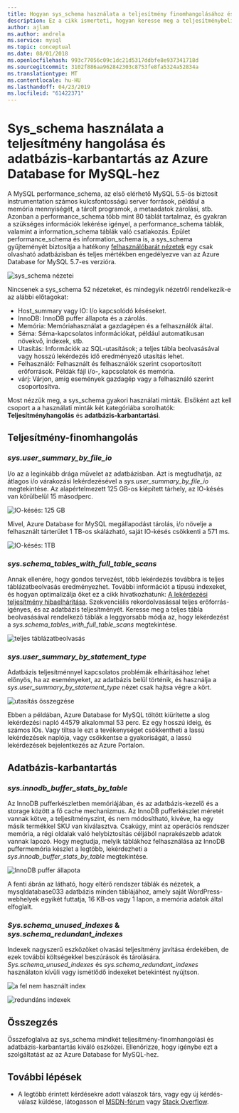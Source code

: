 ```yaml
---
title: Hogyan sys_schema használata a teljesítmény finomhangolásához és adatbázis-karbantartás az Azure Database for MySQL-hez
description: Ez a cikk ismerteti, hogyan keresse meg a teljesítménybeli problémák és a MySQL-hez készült Azure Database-adatbázis karbantartása sys_schema használatával.
author: ajlam
ms.author: andrela
ms.service: mysql
ms.topic: conceptual
ms.date: 08/01/2018
ms.openlocfilehash: 993c77056c09c1dc21d5317ddbfe8e937341718d
ms.sourcegitcommit: 3102f886aa962842303c8753fe8fa5324a52834a
ms.translationtype: MT
ms.contentlocale: hu-HU
ms.lasthandoff: 04/23/2019
ms.locfileid: "61422371"
---
```

# <a name="how-to-use-sysschema-for-performance-tuning-and-database-maintenance-in-azure-database-for-mysql"></a>Sys_schema használata a teljesítmény hangolása és adatbázis-karbantartás az Azure Database for MySQL-hez

A MySQL performance_schema, az első elérhető MySQL 5.5-ös biztosít instrumentation számos kulcsfontosságú server források, például a memória mennyiségét, a tárolt programok, a metaadatok zárolási, stb. Azonban a performance_schema több mint 80 táblát tartalmaz, és gyakran a szükséges információk lekérése igényel, a performance_schema táblák, valamint a information_schema táblák való csatlakozás. Épület performance_schema és information_schema is, a sys_schema gyűjteményét biztosítja a hatékony [felhasználóbarát nézetek](https://dev.mysql.com/doc/refman/5.7/en/sys-schema-views.html) egy csak olvasható adatbázisban és teljes mértékben engedélyezve van az Azure Database for MySQL 5.7-es verzióra.

![sys_schema nézetei](./media/howto-troubleshoot-sys-schema/sys-schema-views.png)

Nincsenek a sys_schema 52 nézeteket, és mindegyik nézetről rendelkezik-e az alábbi előtagokat:

- Host_summary vagy IO: I/o kapcsolódó késéseket.
- InnoDB: InnoDB puffer állapota és a zárolás.
- Memória: Memóriahasználat a gazdagépen és a felhasználók által.
- Séma: Séma-kapcsolatos információkat, például automatikusan növekvő, indexek, stb.
- Utasítás: Információk az SQL-utasítások; a teljes tábla beolvasásával vagy hosszú lekérdezés idő eredményező utasítás lehet.
- Felhasználó: Felhasznált és felhasználók szerint csoportosított erőforrások. Példák fájl i/o-, kapcsolatok és memória.
- várj: Várjon, amíg események gazdagép vagy a felhasználó szerint csoportosítva.

Most nézzük meg, a sys_schema gyakori használati minták. Elsőként azt kell csoport a a használati minták két kategóriába sorolhatók: **Teljesítményhangolás** és **adatbázis-karbantartási**.

## <a name="performance-tuning"></a>Teljesítmény-finomhangolás

### <a name="sysusersummarybyfileio"></a>*sys.user_summary_by_file_io*

I/o az a leginkább drága művelet az adatbázisban. Azt is megtudhatja, az átlagos i/o várakozási lekérdezésével a *sys.user_summary_by_file_io* megtekintése. Az alapértelmezett 125 GB-os kiépített tárhely, az IO-késés van körülbelül 15 másodperc.

![IO-késés: 125 GB](./media/howto-troubleshoot-sys-schema/io-latency-125GB.png)

Mivel, Azure Database for MySQL megállapodást tárolás, i/o növelje a felhasznált tárterület 1 TB-os skálázható, saját IO-késés csökkenti a 571 ms.

![IO-késés: 1TB](./media/howto-troubleshoot-sys-schema/io-latency-1TB.png)

### <a name="sysschematableswithfulltablescans"></a>*sys.schema_tables_with_full_table_scans*

Annak ellenére, hogy gondos tervezést, több lekérdezés továbbra is teljes táblázatbeolvasás eredményezhet. További információt a típusú indexeket, és hogyan optimalizálja őket ez a cikk hivatkozhatunk: [A lekérdezési teljesítmény hibaelhárítása](./howto-troubleshoot-query-performance.md). Szekvenciális rekordolvasással teljes erőforrás-igényes, és az adatbázis teljesítményét. Keresse meg a teljes tábla beolvasásával rendelkező táblák a leggyorsabb módja az, hogy lekérdezést a *sys.schema_tables_with_full_table_scans* megtekintése.

![teljes táblázatbeolvasás](./media/howto-troubleshoot-sys-schema/full-table-scans.png)

### <a name="sysusersummarybystatementtype"></a>*sys.user_summary_by_statement_type*

Adatbázis teljesítménnyel kapcsolatos problémák elhárításához lehet előnyös, ha az eseményeket, az adatbázis belül történik, és használja a *sys.user_summary_by_statement_type* nézet csak hajtsa végre a kört.

![utasítás összegzése](./media/howto-troubleshoot-sys-schema/summary-by-statement.png)

Ebben a példában, Azure Database for MySQL töltött kiürítette a slog lekérdezési napló 44579 alkalommal 53 perc. Ez egy hosszú ideig, és számos IOs. Vagy tiltsa le ezt a tevékenységet csökkentheti a lassú lekérdezések naplója, vagy csökkentse a gyakoriságát, a lassú lekérdezések bejelentkezés az Azure Portalon.

## <a name="database-maintenance"></a>Adatbázis-karbantartás

### <a name="sysinnodbbufferstatsbytable"></a>*sys.innodb_buffer_stats_by_table*

Az InnoDB pufferkészletben memóriájában, és az adatbázis-kezelő és a storage között a fő cache mechanizmus. Az InnoDB pufferkészlet méretét vannak kötve, a teljesítményszint, és nem módosítható, kivéve, ha egy másik termékkel SKU van kiválasztva. Csakúgy, mint az operációs rendszer memória, a régi oldalak való helybiztosítás céljából naprakészebb adatok vannak lapozó. Hogy megtudja, melyik táblákhoz felhasználása az InnoDB puffermemória készlet a legtöbb, lekérdezheti a *sys.innodb_buffer_stats_by_table* megtekintése.

![InnoDB puffer állapota](./media/howto-troubleshoot-sys-schema/innodb-buffer-status.png)

A fenti ábrán az látható, hogy eltérő rendszer táblák és nézetek, a mysqldatabase033 adatbázis minden táblájához, amely saját WordPress-webhelyek egyikét futtatja, 16 KB-os vagy 1 lapon, a memória adatok által elfoglalt.

### <a name="sysschemaunusedindexes--sysschemaredundantindexes"></a>*Sys.schema_unused_indexes* & *sys.schema_redundant_indexes*

Indexek nagyszerű eszközöket olvasási teljesítmény javítása érdekében, de ezek további költségekkel beszúrások és tárolására. *Sys.schema_unused_indexes* és *sys.schema_redundant_indexes* használaton kívüli vagy ismétlődő indexeket betekintést nyújtson.

![a fel nem használt index](./media/howto-troubleshoot-sys-schema/unused-indexes.png)

![redundáns indexek](./media/howto-troubleshoot-sys-schema/redundant-indexes.png)

## <a name="conclusion"></a>Összegzés

Összefoglalva az sys_schema mindkét teljesítmény-finomhangolási és adatbázis-karbantartás kiváló eszközei. Ellenőrizze, hogy igénybe ezt a szolgáltatást az az Azure Database for MySQL-hez. 

## <a name="next-steps"></a>További lépések
- A legtöbb érintett kérdésekre adott válaszok társ, vagy egy új kérdés-válasz küldése, látogasson el [MSDN-fórum](https://social.msdn.microsoft.com/forums/security/en-US/home?forum=AzureDatabaseforMySQL) vagy [Stack Overflow](https://stackoverflow.com/questions/tagged/azure-database-mysql).
